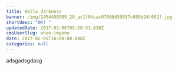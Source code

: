```yaml
---
title: Hello darkness
banner: /img/1454498509_20_ac1f04cac07606d39017c080b24f052f.jpg
shortdesc: "OK! "
updatedDate: 2017-02-06T05:58:51.638Z
cmsUserSlug: when-imgone
date: 2017-02-05T16:00:00.000Z
categories: null
---
```


adsgadsgdasg